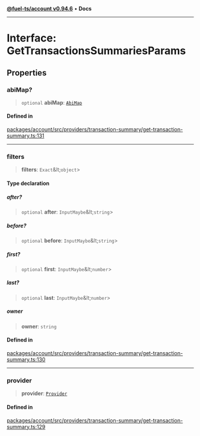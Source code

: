 [**@fuel-ts/account v0.94.6**](../index.md) • **Docs**

***

# Interface: GetTransactionsSummariesParams

## Properties

### abiMap?

> `optional` **abiMap**: [`AbiMap`](../index.md#abimap)

#### Defined in

[packages/account/src/providers/transaction-summary/get-transaction-summary.ts:131](https://github.com/FuelLabs/fuels-ts/blob/edc427a506b3935e5c3045680dbc2670666cb638/packages/account/src/providers/transaction-summary/get-transaction-summary.ts#L131)

***

### filters

> **filters**: `Exact`\&lt;`object`\>

#### Type declaration

##### after?

> `optional` **after**: `InputMaybe`\&lt;`string`\>

##### before?

> `optional` **before**: `InputMaybe`\&lt;`string`\>

##### first?

> `optional` **first**: `InputMaybe`\&lt;`number`\>

##### last?

> `optional` **last**: `InputMaybe`\&lt;`number`\>

##### owner

> **owner**: `string`

#### Defined in

[packages/account/src/providers/transaction-summary/get-transaction-summary.ts:130](https://github.com/FuelLabs/fuels-ts/blob/edc427a506b3935e5c3045680dbc2670666cb638/packages/account/src/providers/transaction-summary/get-transaction-summary.ts#L130)

***

### provider

> **provider**: [`Provider`](./Provider.md)

#### Defined in

[packages/account/src/providers/transaction-summary/get-transaction-summary.ts:129](https://github.com/FuelLabs/fuels-ts/blob/edc427a506b3935e5c3045680dbc2670666cb638/packages/account/src/providers/transaction-summary/get-transaction-summary.ts#L129)

